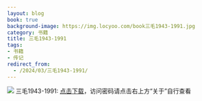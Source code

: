 ```yaml
---
layout: blog
book: true
background-image: https://img.locyoo.com/book三毛1943-1991.jpg
category: 书籍
title: 三毛1943-1991
tags:
- 书籍
- 传记
redirect_from:
  - /2024/03/三毛1943-1991/
---
```

![](https://img.locyoo.com/book三毛1943-1991.jpg)
三毛1943-1991: <a name = "ref1" href="https://url18.ctfile.com/f/50983618-1380049204-f621bb?p=3619">点击下载</a>，访问密码请点击右上方“关于”自行查看